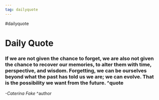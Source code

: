 ```yaml
---
tag: dailyquote
---
```


#dailyquote

# Daily Quote

### If we are not given the chance to forget, we are also not given the chance to recover our memories, to alter them with time, perspective, and wisdom. Forgetting, we can be ourselves beyond what the past has told us we are; we can evolve. That is the possibility we want from the future. ^quote
*-Caterina Fake* ^author
